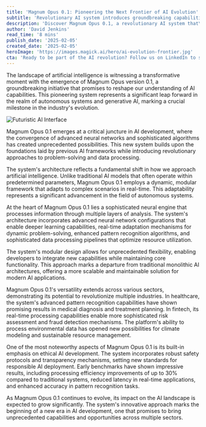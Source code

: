 ```yaml
---
title: 'Magnum Opus 0.1: Pioneering the Next Frontier of AI Evolution'
subtitle: 'Revolutionary AI system introduces groundbreaking capabilities in autonomous and generative AI'
description: 'Discover Magnum Opus 0.1, a revolutionary AI system that\'s reshaping the landscape of artificial intelligence through advanced neural networks, real-time adaptation, and cross-industry applications. This groundbreaking initiative marks a significant milestone in autonomous systems and generative AI development.'
author: 'David Jenkins'
read_time: '8 mins'
publish_date: '2025-02-05'
created_date: '2025-02-05'
heroImage: 'https://images.magick.ai/hero/ai-evolution-frontier.jpg'
cta: 'Ready to be part of the AI revolution? Follow us on LinkedIn to stay updated on Magnum Opus 0.1\'s latest developments and join a community of innovators shaping the future of artificial intelligence!'
---
```


The landscape of artificial intelligence is witnessing a transformative moment with the emergence of Magnum Opus version 0.1, a groundbreaking initiative that promises to reshape our understanding of AI capabilities. This pioneering system represents a significant leap forward in the realm of autonomous systems and generative AI, marking a crucial milestone in the industry's evolution.

![Futuristic AI Interface](https://i.magick.ai/PIXE/1738747751431_magick_img.webp)

Magnum Opus 0.1 emerges at a critical juncture in AI development, where the convergence of advanced neural networks and sophisticated algorithms has created unprecedented possibilities. This new system builds upon the foundations laid by previous AI frameworks while introducing revolutionary approaches to problem-solving and data processing.

The system's architecture reflects a fundamental shift in how we approach artificial intelligence. Unlike traditional AI models that often operate within predetermined parameters, Magnum Opus 0.1 employs a dynamic, modular framework that adapts to complex scenarios in real-time. This adaptability represents a significant advancement in the field of autonomous systems.

At the heart of Magnum Opus 0.1 lies a sophisticated neural engine that processes information through multiple layers of analysis. The system's architecture incorporates advanced neural network configurations that enable deeper learning capabilities, real-time adaptation mechanisms for dynamic problem-solving, enhanced pattern recognition algorithms, and sophisticated data processing pipelines that optimize resource utilization.

The system's modular design allows for unprecedented flexibility, enabling developers to integrate new capabilities while maintaining core functionality. This approach marks a departure from traditional monolithic AI architectures, offering a more scalable and maintainable solution for modern AI applications.

Magnum Opus 0.1's versatility extends across various sectors, demonstrating its potential to revolutionize multiple industries. In healthcare, the system's advanced pattern recognition capabilities have shown promising results in medical diagnosis and treatment planning. In fintech, its real-time processing capabilities enable more sophisticated risk assessment and fraud detection mechanisms. The platform's ability to process environmental data has opened new possibilities for climate modeling and sustainable resource management.

One of the most noteworthy aspects of Magnum Opus 0.1 is its built-in emphasis on ethical AI development. The system incorporates robust safety protocols and transparency mechanisms, setting new standards for responsible AI deployment. Early benchmarks have shown impressive results, including processing efficiency improvements of up to 30% compared to traditional systems, reduced latency in real-time applications, and enhanced accuracy in pattern recognition tasks.

As Magnum Opus 0.1 continues to evolve, its impact on the AI landscape is expected to grow significantly. The system's innovative approach marks the beginning of a new era in AI development, one that promises to bring unprecedented capabilities and opportunities across multiple sectors.